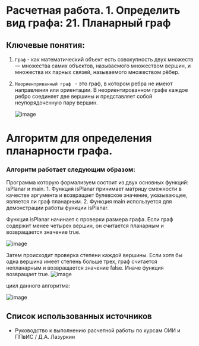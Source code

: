 # Расчетная работа. 1. Определить вид графа: 21. Планарный граф
## Ключевые понятия:
1. `Граф` - как математический объект есть совокупность двух множеств — множества самих объектов, называемого множеством вершин, и множества их парных связей, называемого множеством рёбер.
2. `Неориентриванный граф ` - это граф, в котором ребра не имеют направления или ориентации. В неориентированном графе каждое ребро соединяет две вершины и представляет собой неупорядоченную пару вершин.

   ![image](https://github.com/iis-32170x/RPIIS/assets/149104399/4349c9a8-c7ca-424a-a65f-975a9b9b3ae9)


  





# Aлгоритм для определения планарности графа.

### Алгоритм работает следующим образом:
   Программа которую формализуем состоит из двух основных функций: isPlanar и main. 
      1. Функция isPlanar принимает матрицу смежности в качестве аргумента и возвращает булевское значение, указывающее, является ли граф планарным. 
      2. Функция main используется для демонстрации работы функции isPlanar.

   Функция isPlanar начинает с проверки размера графа. Если граф содержит менее четырех вершин, он считается планарным и возвращается значение true. 

![image](https://github.com/iis-32170x/RPIIS/assets/149104399/dff129d4-738f-4ef9-9ef7-f4859c4e7099)



Затем происходит проверка степени каждой вершины. Если хотя бы одна вершина имеет степень больше трех, граф считается непланарным и возвращается значение false. Иначе функция возвращает true.
![image](https://github.com/iis-32170x/RPIIS/assets/149104399/d0ae100a-158c-4759-8b8e-d32b374a7254)



 цикл данного алгоритма:

 ![image](https://github.com/iis-32170x/RPIIS/assets/149104399/aac61650-6e49-4051-8162-59a215bd58c4)


   
## Список использованных источников

- Руководство к выполнению расчетной работы по курсам ОИИ и ППвИС / Д.А. Лазуркин
